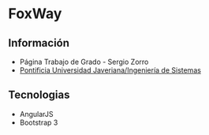 # FoxWay

## Información
- Página Trabajo de Grado - Sergio Zorro
- [Pontificia Universidad Javeriana/Ingeniería de Sistemas](http://www.javeriana.edu.co/carrera-ingenieria-de-sistemas)

## Tecnologias
- AngularJS
- Bootstrap 3
